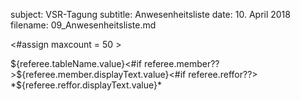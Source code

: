 subject:	VSR-Tagung
subtitle:	Anwesenheitsliste
date:			10. April 2018
filename:	09_Anwesenheitsliste.md

<#assign maxcount = 50 >

<!--

\begin{longtabu}[l]{@{}>{\RaggedRight}p{.05\textwidth}@{\hspace{.01\textwidth}}>{\RaggedRight}p{.3\textwidth}@{\hspace{.01\textwidth}}>{\RaggedRight}p{.3\textwidth}@{\hspace{.01\textwidth}}>{\RaggedRight}p{.32\textwidth}@{}}
		\toprule
		\textbf{\small Nr.} & \textbf{\small Name} & \textbf{\small Verein} & \textbf{\small Unterschrift}\\
		\midrule
	\endhead
		\midrule
		\multicolumn{4}{@{}r@{}}{\emph{\footnotesize weiter auf der nächsten Seite\dots}}\\
		\bottomrule
	\endfoot
		\bottomrule
	\endlastfoot

<#list selection as referee>
		${referee?counter} & -->${referee.tableName.value}<!-- & --><#if referee.member??>${referee.member.displayText.value}</#if><#if referee.reffor??> *${referee.reffor.displayText.value}*</#if><!-- & \\
		<#sep>\midrule</#sep>
</#list>

<#if (selection?size + 1) &lt; maxcount>
	<#list (selection?size + 1)..maxcount as count>
			\midrule
			${count} &&& \\
	</#list>
</#if>

\end{longtabu}

-->
